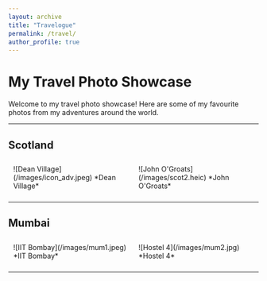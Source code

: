 ```yaml
---
layout: archive
title: "Travelogue"
permalink: /travel/
author_profile: true
---
```


# My Travel Photo Showcase

Welcome to my travel photo showcase! Here are some of my favourite photos from my adventures around the world.

---

## Scotland
<div style="display: flex; flex-wrap: wrap;">
  <div style="flex: 1; margin: 10px;">
    ![Dean Village](/images/icon_adv.jpeg)
    *Dean Village*
  </div>
  <div style="flex: 1; margin: 10px;">
    ![John O'Groats](/images/scot2.heic)
    *John O'Groats*
  </div>
</div>

---

## Mumbai
<div style="display: flex; flex-wrap: wrap;">
  <div style="flex: 1; margin: 10px;">
    ![IIT Bombay](/images/mum1.jpeg)
    *IIT Bombay*
  </div>
  <div style="flex: 1; margin: 10px;">
    ![Hostel 4](/images/mum2.jpg)
    *Hostel 4*
  </div>
</div>

---
